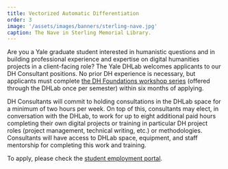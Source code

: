 ```yaml
---
title: Vectorized Automatic Differentiation
order: 3
image: '/assets/images/banners/sterling-nave.jpg'
caption: The Nave in Sterling Memorial Library.
---
```


Are you a Yale graduate student interested in humanistic questions and in building professional experience and expertise on digital humanities projects in a client-facing role? The Yale DHLab welcomes applicants to our DH Consultant positions. No prior DH experience is necessary, but applicants must complete [the DH Foundations workshop series](https://dhlab.yale.edu/resources/workshops.html) (offered through the DHLab once per semester) within six months of applying.  

DH Consultants will commit to holding consultations in the DHLab space for a minimum of two hours per week. On top of this, consultants may elect, in conversation with the DHLab, to work for up to eight additional paid hours completing their own digital projects or training in particular DH project roles (project management, technical writing, etc.) or methodologies. Consultants will have access to DHLab space, equipment, and staff mentorship for completing this work and training.  

To apply, please check the [student employment portal](https://www.yalestudentjobs.org/).  
